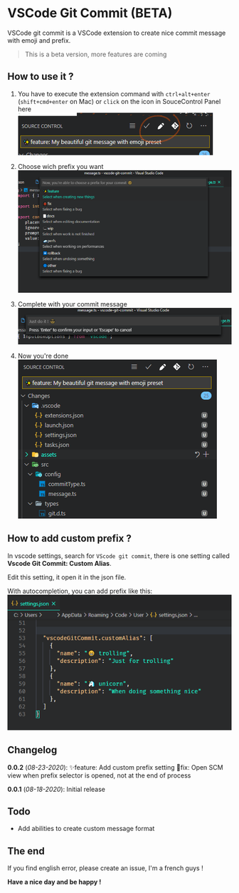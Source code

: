 # VSCode Git Commit (BETA)

VSCode git commit is a VSCode extension to create nice commit message with emoji and prefix.

> This is a beta version, more features are coming

## How to use it ?

1. You have to execute the extension command with `ctrl+alt+enter` (`shift+cmd+enter` on Mac) or `click` on the icon in SouceControl Panel here   
![logo](./assets/screens/logo.png)

2. Choose wich prefix you want
![prefix](./assets/screens/list.png)

3. Complete with your commit message
![message](./assets/screens/message.png)

4. Now you're done   
![scm](./assets/screens/scm.png)

## How to add custom prefix ?

In vscode settings, search for `VScode git commit`, there is one setting called **Vscode Git Commit: Custom Alias**.   

Edit this setting, it open it in the json file.   

With autocompletion, you can add prefix like this:   
![customPrefix](./assets/screens/customPrefix.png)

## Changelog

**0.0.2** (*08-23-2020*): 
✨feature: Add custom prefix setting
🐞fix: Open SCM view when prefix selector is opened, not at the end of process

**0.0.1** (*08-18-2020*): 
Initial release 

## Todo

- Add abilities to create custom message format

## The end

If you find english error, please create an issue, I'm a french guys !

**Have a nice day and be happy !**
